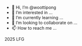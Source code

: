 - 👋 Hi, I’m @woottipong
- 👀 I’m interested in ...
- 🌱 I’m currently learning ...
- 💞️ I’m looking to collaborate on ...
- 📫 How to reach me ...

<!---
woottipong/woottipong is a ✨ special ✨ repository because its `README.md` (this file) appears on your GitHub profile.
You can click the Preview link to take a look at your changes.
--->
2025 LFG
